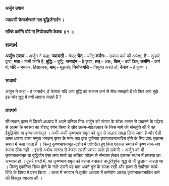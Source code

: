 #### अर्जुन उवाच
#### ज्यायसी चेत्कर्मणस्ते मता बुद्धिर्जनार्दन ।
#### तत्किं कर्मणि घोरे मां नियोजयसि केशव ॥ १ ॥

### शब्दार्थ

**अर्जुनः उवाच** – अर्जुन ने कहा; **ज्यायसी** – श्रेष्ठ; **चेत्** – यदि; **कर्मणः** – सकाम कर्म की  अपेक्षा; **ते** – तुम्हारे द्वारा; **मता** – मानी जाति है; **बुद्धिः** – बुद्धि; **जनार्दन** – हे कृष्ण; **तत्** – अतः; **किम्** – क्यों फिर; **कर्मणि** – कर्म में; **घोरे** – भयंकर, हिंसात्मक; **माम्** – मुझको; **नियोजयसि** – नियुक्त करते हो; **केशव** – हे  कृष्ण ।

### भावार्थ

अर्जुन ने कहा - हे जनार्दन, हे केशव! यदि आप बुद्धि को सकाम कर्म से श्रेष्ठ समझते हैं तो फिर आप मुझे इस घोर युद्ध में क्यों लगाना चाहते हैं ?

### तात्पर्य

श्रीभगवान् कृष्ण ने पिछले अध्याय में अपने घनिष्ठ मित्र अर्जुन को संसार के शोक-सागर से उबारने के उद्देश्य से आत्मा के स्वरूप का विशद् वर्णन किया है और आत्म-साक्षात्कार के जिस मार्ग की संस्तुति की है वह हैबुद्धियोग या कृष्णभावनामृत । कभी-कभी कृष्णभावनामृत को भूल से जड़ता समझ लिया जाता है और ऐसी भ्रान्त धारणा वाला मनुष्य भगवान् कृष्ण के नाम-जप द्वारा पूर्णतया कृष्णभावनाभावित होने के लिए प्रायः एकान्त स्थान में चला जाता है । किन्तु कृष्णभावनामृत-दर्शन में प्रशिक्षित हुए बिना एकान्त स्थान में कृष्ण नाम-जप करना ठीक नहीं । इससे अबोध जनता से केवल सस्ती प्रशंसा प्राप्त हो सकेगी । अर्जुन को भी कृष्णभावनामृत या बुद्धियोग ऐसा लगा मानो वह सक्रिय जीवन से संन्यास लेकर एकान्त स्थान में तपस्या का अभ्यास हो । दूसरे शब्दों में, वह कृष्णभावनामृत को बहाना बनाकर चातुरीपूर्वक युद्ध से जी छुड़ाना चाहता था । किन्तु एकनिष्ठ शिष्य होने के नाते उसने यह बात अपने गुरु के समक्ष रखी और कृष्ण से सर्वोत्तम कार्य-विधि के विषय में प्रश्न किया । उत्तर में भगवान् ने तृतीय अध्याय में कर्मयोग अर्थात् कृष्णभावनाभावित कर्म की विस्तृत व्याख्या की ।